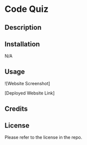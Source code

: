 # Code Quiz

## Description



## Installation

N/A

## Usage

![Website Screenshot]

[Deployed Website Link]

## Credits



## License

Please refer to the license in the repo.
